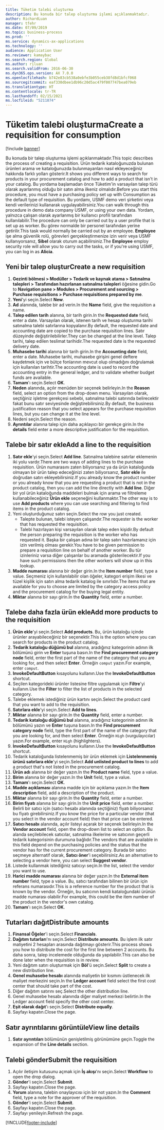 ```yaml
---
title: Tüketim talebi oluşturma
description: Bu konuda bir talep oluşturma işlemi açıklanmaktadır.
author: RichardLuan
manager: tfehr
ms.date: 07/09/2019
ms.topic: business-process
ms.prod: ''
ms.service: dynamics-ax-applications
ms.technology: ''
audience: Application User
ms.reviewer: kamaybac
ms.search.region: Global
ms.author: riluan
ms.search.validFrom: 2016-06-30
ms.dyn365.ops.version: AX 7.0.0
ms.openlocfilehash: b742e83cb538a0ebfe3b055ceb38fd8d1bfcf068
ms.sourcegitcommit: eaf330dbee1db96c20d5ac479f007747bea079eb
ms.translationtype: HT
ms.contentlocale: tr-TR
ms.lasthandoff: 02/15/2021
ms.locfileid: "5211874"
---
```

# <a name="create-a-requisition-for-consumption"></a><span data-ttu-id="d43f0-103">Tüketim talebi oluşturma</span><span class="sxs-lookup"><span data-stu-id="d43f0-103">Create a requisition for consumption</span></span>

[!include [banner](../../includes/banner.md)]

<span data-ttu-id="d43f0-104">Bu konuda bir talep oluşturma işlemi açıklanmaktadır.</span><span class="sxs-lookup"><span data-stu-id="d43f0-104">This topic describes the process of creating a requisition.</span></span> <span data-ttu-id="d43f0-105">Ürün tedarik kataloğunuzda bulunan ürünleri arama ve kataloğunuzda bulunmayanları nasıl ekleyeceğiniz hakkında farklı yolları gösterir.</span><span class="sxs-lookup"><span data-stu-id="d43f0-105">It shows you different ways to search for products in your procurement catalog and how to add a product that isn't in your catalog.</span></span> <span data-ttu-id="d43f0-106">Bu yordama başlamadan önce Tüketim'in varsayılan talep türü olarak ayarlanmış olduğu bir satın alma ilkeniz olmalıdır.</span><span class="sxs-lookup"><span data-stu-id="d43f0-106">Before you start this procedure, you must have a purchasing policy set up with Consumption as the default type of requisition.</span></span> <span data-ttu-id="d43f0-107">Bu yordamı, USMF demo veri şirketini veya kendi verilerinizi kullanarak uygulayabilirsiniz.</span><span class="sxs-lookup"><span data-stu-id="d43f0-107">You can walk through this procedure in demo data company USMF, or using your own data.</span></span> <span data-ttu-id="d43f0-108">Yordam, yalnızca çalışan olarak ayarlanmış bir kullanıcı profili tarafından kullanılabilir.</span><span class="sxs-lookup"><span data-stu-id="d43f0-108">The procedure can only be carried out by a user profile that is set up as worker.</span></span> <span data-ttu-id="d43f0-109">Bu görev normalde bir personel tarafından yerine getirilir.</span><span class="sxs-lookup"><span data-stu-id="d43f0-109">This task would normally be carried out by an employee.</span></span> <span data-ttu-id="d43f0-110">**Employee** işe alma güvenlik rolü, görevleri gerçekleştirmenize izin verir veya USMF kullanıyorsanız, **Sibel** olarak oturum açabilirsiniz.</span><span class="sxs-lookup"><span data-stu-id="d43f0-110">The **Employee** employ security role will allow you to carry out the tasks, or if you're using USMF, you can log in as **Alicia**.</span></span>


## <a name="create-a-new-requisition"></a><span data-ttu-id="d43f0-111">Yeni bir talep oluştur</span><span class="sxs-lookup"><span data-stu-id="d43f0-111">Create a new requisition</span></span>
1. <span data-ttu-id="d43f0-112">**Gezinti bölmesi > Modüller > Tedarik ve kaynak atama > Satınalma talepleri > Tarafımdan hazırlanan satınalma talepleri** öğesine gidin.</span><span class="sxs-lookup"><span data-stu-id="d43f0-112">Go to **Navigation pane > Modules > Procurement and sourcing > Purchase requisitions > Purchase requisitions prepared by me**.</span></span>
2. <span data-ttu-id="d43f0-113">**Yeni**'yi seçin.</span><span class="sxs-lookup"><span data-stu-id="d43f0-113">Select **New**.</span></span>
3. <span data-ttu-id="d43f0-114">**Ad** alanında, talebe bir ad verin.</span><span class="sxs-lookup"><span data-stu-id="d43f0-114">In the **Name** field, give the requisition a name.</span></span>
4. <span data-ttu-id="d43f0-115">**Talep edilen tarih** alanına, bir tarih girin.</span><span class="sxs-lookup"><span data-stu-id="d43f0-115">In the **Requested date** field, enter a date.</span></span> <span data-ttu-id="d43f0-116">Varsayılan olarak, istenen tarih ve hesap oluşturma tarihi satınalma talebi satırlarına kopyalanır.</span><span class="sxs-lookup"><span data-stu-id="d43f0-116">By default, the requested date and accounting date are copied to the purchase requisition lines.</span></span> <span data-ttu-id="d43f0-117">Satır düzeyinde değiştirilebilirler.</span><span class="sxs-lookup"><span data-stu-id="d43f0-117">They can be changed at the line level.</span></span> <span data-ttu-id="d43f0-118">Talep tarihi, talep edilen teslimat tarihidir.</span><span class="sxs-lookup"><span data-stu-id="d43f0-118">The requested date is the requested delivery date.</span></span>  
5. <span data-ttu-id="d43f0-119">**Muhasebe tarihi** alanına bir tarih girin.</span><span class="sxs-lookup"><span data-stu-id="d43f0-119">In the **Accounting date** field, enter a date.</span></span> <span data-ttu-id="d43f0-120">Muhasebe tarihi, muhasebe girişini genel deftere kaydetmek için ve bütçe fonlarının mevcut olup olmadığını doğrulamak için kullanılan tarihtir.</span><span class="sxs-lookup"><span data-stu-id="d43f0-120">The accounting date is used to record the accounting entry in the general ledger, and to validate whether budget funds are available.</span></span>  
6. <span data-ttu-id="d43f0-121">**Tamam**'ı seçin.</span><span class="sxs-lookup"><span data-stu-id="d43f0-121">Select **OK**.</span></span>
7. <span data-ttu-id="d43f0-122">**Neden** alanında, açılır menüden bir seçenek belirleyin.</span><span class="sxs-lookup"><span data-stu-id="d43f0-122">In the **Reason** field, select an option from the drop-down menu.</span></span> <span data-ttu-id="d43f0-123">Varsayılan olarak, seçtiğiniz işletme gerekçesi sebebi, satınalma talebi satırında belirecektir fakat bunu satır seviyesinde değiştirebilirsiniz.</span><span class="sxs-lookup"><span data-stu-id="d43f0-123">By default, the business justification reason that you select appears for the purchase requisition lines, but you can change it at the line level.</span></span>  
8. <span data-ttu-id="d43f0-124">Nedeni seçin.</span><span class="sxs-lookup"><span data-stu-id="d43f0-124">Select the reason.</span></span>
9. <span data-ttu-id="d43f0-125">**Ayrıntılar** alanına talep için daha açıklayıcı bir gerekçe girin.</span><span class="sxs-lookup"><span data-stu-id="d43f0-125">In the **details** field enter a more descriptive justification for the requisition.</span></span>

## <a name="add-a-line-to-the-requisition"></a><span data-ttu-id="d43f0-126">Talebe bir satır ekle</span><span class="sxs-lookup"><span data-stu-id="d43f0-126">Add a line to the requisition</span></span>
1. <span data-ttu-id="d43f0-127">**Satır ekle**'yi seçin.</span><span class="sxs-lookup"><span data-stu-id="d43f0-127">Select **Add line**.</span></span> <span data-ttu-id="d43f0-128">Satınalma talebine satırlar eklemenin iki yolu vardır.</span><span class="sxs-lookup"><span data-stu-id="d43f0-128">There are two ways of adding lines to the purchase requisition.</span></span> <span data-ttu-id="d43f0-129">Ürün numarasını zaten biliyorsanız ya da ürün kataloğunda olmayan bir ürün talep edeceğinizi zaten biliyorsanız, **Satır ekle** ile doğrudan satırı ekleyebilirsiniz.</span><span class="sxs-lookup"><span data-stu-id="d43f0-129">If you already know the product number or you already know that you are requesting a product that is not in the product catalog, then you can add the line directly with **Add line**.</span></span> <span data-ttu-id="d43f0-130">Diğer bir yol ürün kataloğunda maddeleri bulmak için arama ve filtreleme kullanabileceğiniz **Ürün ekle** seçeneğini kullanmaktır.</span><span class="sxs-lookup"><span data-stu-id="d43f0-130">The other way is to use **Add products** where you can use searching and filtering to find items in the product catalog.</span></span>    
2. <span data-ttu-id="d43f0-131">Yeni oluşturduğunuz satırı seçin.</span><span class="sxs-lookup"><span data-stu-id="d43f0-131">Select the row you just created.</span></span>
    - <span data-ttu-id="d43f0-132">Talepte bulunan, talebi isteyen çalışandır.</span><span class="sxs-lookup"><span data-stu-id="d43f0-132">The requester is the worker that has requested the requisition.</span></span>   
    - <span data-ttu-id="d43f0-133">Talebi hazırlayan kişi varsayılan olarak talep eden kişidir.</span><span class="sxs-lookup"><span data-stu-id="d43f0-133">By default the person preparing the requisition is the worker who has requested it.</span></span> <span data-ttu-id="d43f0-134">Başka bir çalışan adına bir talep satırı hazırlamanız için izin verilmiş olması gerekir.</span><span class="sxs-lookup"><span data-stu-id="d43f0-134">You have to be given permission to prepare a requisition line on behalf of another worker.</span></span> <span data-ttu-id="d43f0-135">Bu tür izinleriniz varsa diğer çalışanlar bu aramada gösterilecektir.</span><span class="sxs-lookup"><span data-stu-id="d43f0-135">If you have such permissions then the other workers will show up in this lookup.</span></span>  
3. <span data-ttu-id="d43f0-136">**Madde numarası** alanına bir değer girin.</span><span class="sxs-lookup"><span data-stu-id="d43f0-136">In the **Item number** field, type a value.</span></span> <span data-ttu-id="d43f0-137">Seçmeniz için kullanılabilir olan öğeler, kategori erişim ilkesi ve tüzel kişilik için satın alma tedarik katalog ile sınırlıdır.</span><span class="sxs-lookup"><span data-stu-id="d43f0-137">The items that are available for you to choose are limited by the category access policy and the procurement catalog for the buying legal entity.</span></span>   
4. <span data-ttu-id="d43f0-138">**Miktar** alanına bir sayı girin.</span><span class="sxs-lookup"><span data-stu-id="d43f0-138">In the **Quantity** field, enter a number.</span></span>

## <a name="add-more-products-to-the-requisition"></a><span data-ttu-id="d43f0-139">Talebe daha fazla ürün ekle</span><span class="sxs-lookup"><span data-stu-id="d43f0-139">Add more products to the requisition</span></span>
1. <span data-ttu-id="d43f0-140">**Ürün ekle**'yi seçin.</span><span class="sxs-lookup"><span data-stu-id="d43f0-140">Select **Add products**.</span></span> <span data-ttu-id="d43f0-141">Bu, ürün kataloğu içinde ürünler arayabileceğiniz bir seçenektir.</span><span class="sxs-lookup"><span data-stu-id="d43f0-141">This is the option where you can search for products in the product catalog.</span></span>    
2. <span data-ttu-id="d43f0-142">**Tedarik kataloğu düğümü bul** alanına, aradığınız kategorinin adının ilk bölümünü girin ve **Enter** tuşuna basın.</span><span class="sxs-lookup"><span data-stu-id="d43f0-142">In the **Find procurement category node** field, enter the first part of the name of the category that you are looking for, and then select **Enter**.</span></span> <span data-ttu-id="d43f0-143">Örneğin `comput` yazın.</span><span class="sxs-lookup"><span data-stu-id="d43f0-143">For example, enter `comput`.</span></span>  
3. <span data-ttu-id="d43f0-144">**InvokeDefaultButton** kısayolunu kullanın.</span><span class="sxs-lookup"><span data-stu-id="d43f0-144">Use the **InvokeDefaultButton** shortcut.</span></span>
4. <span data-ttu-id="d43f0-145">Seçilen kategorideki ürünler listesine filtre uygulamak için **Filtre**'yi kullanın.</span><span class="sxs-lookup"><span data-stu-id="d43f0-145">Use the **Filter** to filter the list of products in the selected category.</span></span>
5. <span data-ttu-id="d43f0-146">Talebe eklemek istediğiniz ürün kartını seçin.</span><span class="sxs-lookup"><span data-stu-id="d43f0-146">Select the product card that you want to add to the requisition.</span></span>
6. <span data-ttu-id="d43f0-147">**Satırlara ekle**'yi seçin.</span><span class="sxs-lookup"><span data-stu-id="d43f0-147">Select **Add to lines**.</span></span>
7. <span data-ttu-id="d43f0-148">**Miktar** alanına bir sayı girin.</span><span class="sxs-lookup"><span data-stu-id="d43f0-148">In the **Quantity** field, enter a number.</span></span>
8. <span data-ttu-id="d43f0-149">**Tedarik kataloğu düğümü bul** alanına, aradığınız kategorinin adının ilk bölümünü yazın ve **Enter** tuşuna basın.</span><span class="sxs-lookup"><span data-stu-id="d43f0-149">In the **Find procurement category node** field, type the first part of the name of the category that you are looking for, and then select **Enter**.</span></span> <span data-ttu-id="d43f0-150">Örneğin `High` (vurgulayıcılar) yazın.</span><span class="sxs-lookup"><span data-stu-id="d43f0-150">For example, enter `High` (highlighters).</span></span>  
9. <span data-ttu-id="d43f0-151">**InvokeDefaultButton** kısayolunu kullanın.</span><span class="sxs-lookup"><span data-stu-id="d43f0-151">Use the **InvokeDefaultButton** shortcut.</span></span>
10. <span data-ttu-id="d43f0-152">Tedarik kataloğunda listelenmemiş bir ürün eklemek için **Listelenmemiş ürünü satırlara ekle**'yi seçin.</span><span class="sxs-lookup"><span data-stu-id="d43f0-152">Select **Add unlisted product to lines** to add a product that's not listed in the procurement catalog.</span></span>
11. <span data-ttu-id="d43f0-153">**Ürün adı** alanına bir değer yazın.</span><span class="sxs-lookup"><span data-stu-id="d43f0-153">In the **Product name** field, type a value.</span></span>
12. <span data-ttu-id="d43f0-154">**Birim** alanına bir değer yazın.</span><span class="sxs-lookup"><span data-stu-id="d43f0-154">In the **Unit** field, type a value.</span></span>
13. <span data-ttu-id="d43f0-155">**Tamam**'ı seçin.</span><span class="sxs-lookup"><span data-stu-id="d43f0-155">Select **OK**.</span></span>
14. <span data-ttu-id="d43f0-156">**Madde açıklaması** alanına madde için bir açıklama yazın.</span><span class="sxs-lookup"><span data-stu-id="d43f0-156">In the **Item description** field, add a description of the product.</span></span>
15. <span data-ttu-id="d43f0-157">**Miktar** alanına bir sayı girin.</span><span class="sxs-lookup"><span data-stu-id="d43f0-157">In the **Quantity** field, enter a number.</span></span>
16. <span data-ttu-id="d43f0-158">**Birim fiyatı** alanına bir sayı girin.</span><span class="sxs-lookup"><span data-stu-id="d43f0-158">In the **Unit price** field, enter a number.</span></span> <span data-ttu-id="d43f0-159">Belirli bir satıcı için (satıcı hesabı alanında seçtiğiniz) fiyatı biliyorsanız bu fiyatı girebilirsiniz.</span><span class="sxs-lookup"><span data-stu-id="d43f0-159">If you know the price for a particular vendor (that you select in the vendor account field) then that price can be entered.</span></span>   
17. <span data-ttu-id="d43f0-160">**Satıcı hesabı** alanında, açılır listeyi açarak bir seçenek belirleyin.</span><span class="sxs-lookup"><span data-stu-id="d43f0-160">In the **Vendor account** field, open the drop-down list to select an option.</span></span> <span data-ttu-id="d43f0-161">Bu alanda seçilebilecek satıcılar, satınalma ilkelerine ve satıcının geçerli tedarik kategorisinin durumuna bağlıdır.</span><span class="sxs-lookup"><span data-stu-id="d43f0-161">The vendors that are available in this field depend on the purchasing policies and the status that the vendor has for the current procurement category.</span></span> <span data-ttu-id="d43f0-162">Burada bir satıcı seçmeye alternatif olarak, **Satıcı öner**'i seçebilirsiniz.</span><span class="sxs-lookup"><span data-stu-id="d43f0-162">As an alternative to selecting a vendor here, you can select **Suggest vendor**.</span></span>    
18. <span data-ttu-id="d43f0-163">Listede kullanmak istediğiniz satıcıyı seçin.</span><span class="sxs-lookup"><span data-stu-id="d43f0-163">In the list, select the vendor you want to use.</span></span>
19. <span data-ttu-id="d43f0-164">**Harici madde numarası** alanına bir değer yazın.</span><span class="sxs-lookup"><span data-stu-id="d43f0-164">In the **External item number** field, type a value.</span></span> <span data-ttu-id="d43f0-165">Bu, satıcı tarafından bilinen bir ürün için referans numarasıdır.</span><span class="sxs-lookup"><span data-stu-id="d43f0-165">This is a reference number for the product that is known by the vendor.</span></span> <span data-ttu-id="d43f0-166">Örneğin, bu satıcının kendi kataloğundaki ürünün madde numarası olabilir.</span><span class="sxs-lookup"><span data-stu-id="d43f0-166">For example, this could be the item number of the product in the vendor's own catalog.</span></span>  
20. <span data-ttu-id="d43f0-167">**Tamam**'ı seçin.</span><span class="sxs-lookup"><span data-stu-id="d43f0-167">Select **OK**.</span></span>

## <a name="distribute-amounts"></a><span data-ttu-id="d43f0-168">Tutarları dağıt</span><span class="sxs-lookup"><span data-stu-id="d43f0-168">Distribute amounts</span></span>
1. <span data-ttu-id="d43f0-169">**Finansal Öğeler**'i seçin.</span><span class="sxs-lookup"><span data-stu-id="d43f0-169">Select **Financials**.</span></span>
2. <span data-ttu-id="d43f0-170">**Dağıtım tutarları**'nı seçin.</span><span class="sxs-lookup"><span data-stu-id="d43f0-170">Select **Distribute amounts**.</span></span> <span data-ttu-id="d43f0-171">Bu işlem ilk satır maliyetini 2 hesapları arasında dağıtmayı gösterir.</span><span class="sxs-lookup"><span data-stu-id="d43f0-171">This process shows you how to distribute the cost for the first line between 2 accounts.</span></span> <span data-ttu-id="d43f0-172">Bu daha sonra, talep incelemede olduğunda da yapılabilir.</span><span class="sxs-lookup"><span data-stu-id="d43f0-172">This can also be done later when the requisition is in review.</span></span>  
3. <span data-ttu-id="d43f0-173">Yeni dağıtım satırı oluşturmak için **Böl**'ü seçin.</span><span class="sxs-lookup"><span data-stu-id="d43f0-173">Select **Split** to create a new distribution line.</span></span>
4. <span data-ttu-id="d43f0-174">**Genel muhasebe hesabı** alanında maliyetin bir kısmını üstlenecek ilk maliyet merkezini seçin.</span><span class="sxs-lookup"><span data-stu-id="d43f0-174">In the **Ledger account** field select the first cost center that should take part of the cost.</span></span>
5. <span data-ttu-id="d43f0-175">Diğer dağıtım satırını seç.</span><span class="sxs-lookup"><span data-stu-id="d43f0-175">Select the other distribution line.</span></span>
6. <span data-ttu-id="d43f0-176">Genel muhasebe hesabı alanında diğer maliyet merkezi belirtin.</span><span class="sxs-lookup"><span data-stu-id="d43f0-176">In the Ledger account field specify the other cost center.</span></span>
7. <span data-ttu-id="d43f0-177">**Eşit olarak dağıt**'ı seçin.</span><span class="sxs-lookup"><span data-stu-id="d43f0-177">Select **Distribute equally**.</span></span>
8. <span data-ttu-id="d43f0-178">Sayfayı kapatın.</span><span class="sxs-lookup"><span data-stu-id="d43f0-178">Close the page.</span></span>

## <a name="view-line-details"></a><span data-ttu-id="d43f0-179">Satır ayrıntılarını görüntüle</span><span class="sxs-lookup"><span data-stu-id="d43f0-179">View line details</span></span>
1. <span data-ttu-id="d43f0-180">**Satır ayrıntıları** bölümünün genişletilmiş görünümüne geçin.</span><span class="sxs-lookup"><span data-stu-id="d43f0-180">Toggle the expansion of the **Line details** section.</span></span>

## <a name="submit-the-requisition"></a><span data-ttu-id="d43f0-181">Talebi gönder</span><span class="sxs-lookup"><span data-stu-id="d43f0-181">Submit the requisition</span></span>
1. <span data-ttu-id="d43f0-182">Açılır iletişim kutusunu açmak için **İş akışı**'nı seçin.</span><span class="sxs-lookup"><span data-stu-id="d43f0-182">Select **Workflow** to open the drop dialog.</span></span>
2. <span data-ttu-id="d43f0-183">**Gönder**'i seçin.</span><span class="sxs-lookup"><span data-stu-id="d43f0-183">Select **Submit**.</span></span>
3. <span data-ttu-id="d43f0-184">Sayfayı kapatın.</span><span class="sxs-lookup"><span data-stu-id="d43f0-184">Close the page.</span></span>
4. <span data-ttu-id="d43f0-185">**Yorum** alanına, talebin onaylayıcısı için bir not yazın.</span><span class="sxs-lookup"><span data-stu-id="d43f0-185">In the **Comment** field, type a note for the approver of the requisition.</span></span>
5. <span data-ttu-id="d43f0-186">**Gönder**'i seçin.</span><span class="sxs-lookup"><span data-stu-id="d43f0-186">Select **Submit**.</span></span>
6. <span data-ttu-id="d43f0-187">Sayfayı kapatın.</span><span class="sxs-lookup"><span data-stu-id="d43f0-187">Close the page.</span></span>
7. <span data-ttu-id="d43f0-188">Sayfayı yenileyin.</span><span class="sxs-lookup"><span data-stu-id="d43f0-188">Refresh the page.</span></span>



[!INCLUDE[footer-include](../../../includes/footer-banner.md)]